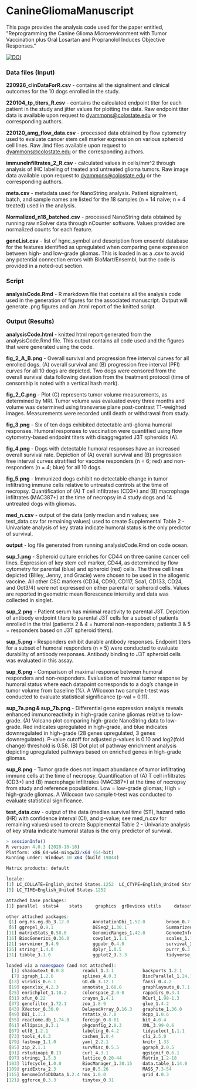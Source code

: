 # CanineGliomaManuscript
This page provides the analysis code used for the paper entitled, "Reprogramming the Canine Glioma Microenvironment with Tumor Vaccination plus Oral Losartan and Propranolol Induces Objective Responses."

[![DOI](https://zenodo.org/badge/520531040.svg)](https://zenodo.org/badge/latestdoi/520531040)


### Data files (Input)

__220926_clinDataForR.csv__ - contains all the signalment and clinical outcomes for the 10 dogs enrolled in the study.

__220104_tp_titers_R.csv__ - contains the calculated endpoint titer for each patient in the study and jitter values for plotting the data. Raw endpoint titer data is available upon request to dyammons@colostate.edu or the corresponding authors.

__220120_amg_flow_data.csv__ - processed data obtained by flow cytometry used to evaluate cancer stem cell marker expression on various spheroid cell lines. Raw .lmd files available upon request to dyammons@colostate.edu or the corresponding authors.

__immuneInfiltrates_2_R.csv__ - calculated values in cells/mm^2 through analysis of IHC labeling of treated and untreated glioma tumors. Raw image data available upon request to dyammons@colostate.edu or the corresponding authors.

__meta.csv__ - metadata used for NanoString analysis. Patient signalment, batch, and sample names are listed for the 18 samples (n = 14 naive; n = 4 treated) used in the analysis.

__Normalized_n18_batched.csv__ - processed NanoString data obtained by running raw nSolver data through nCounter software. Values provided are normalized counts for each feature.

__geneList.csv__ - list of hgnc_symbol and description from ensembl database for the features identified as upregulated when comparing gene expression between high- and low-grade gliomas. This is loaded in as a .csv to avoid any potential connection errors with BioMart/Ensembl, but the code is provided in a noted-out section.

### Script

__analysisCode.Rmd__ - R markdown file that contains all the analysis code used in the generation of figures for the associated manuscript. Output will generate .png figures and an .html report of the knitted script.

### Output (Results)

__analysisCode.html__ - knitted html report generated from the analysisCode.Rmd file. This output contains all code used and the figures that were generated using the code.

__fig_2_A_B.png__ - Overall survival and progression free interval curves for all enrolled dogs. (A) overall survival and (B) progression free interval (PFI) curves for all 10 dogs are depicted. Two dogs were censored from the overall survival data following deviation from the treatment protocol (time of censorship is noted with a vertical hash mark). 

__fig_2_C.png__ - Plot (C) represents tumor volume measurements, as determined by MRI. Tumor volume was evaluated every three months and volume was determined using transverse plane post-contrast T1-weighted images. Measurements were recorded until death or withdrawal from study.

__fig_3.png__ - Six of ten dogs exhibited detectable anti-glioma humoral responses. Humoral responses to vaccination were quantified using flow cytometry-based endpoint titers with disaggregated J3T spheroids (A).

__fig_4.png__ - Dogs with detectable humoral responses have an increased overall survival rate. Depiction of (A) overall survival and (B) progression free interval curves stratified for vaccine responders (n = 6; red) and non-responders (n = 4; blue) for all 10 dogs.

__fig_5.png__ - Immunized dogs exhibit no detectable change in tumor infiltrating immune cells relative to untreated controls at the time of necropsy. Quantification of (A) T cell infiltrates (CD3+) and (B) macrophage infiltrates (MAC387+) at the time of necropsy in 4 study dogs and 14 untreated dogs with gliomas.

__med_n.csv__ - output of the data (only median and n values; see test_data.csv for remaining values) used to create Supplemental Table 2 - Univariate analysis of key strata indicate humoral status is the only predictor of survival.

__output__ - log file generated from running analysisCode.Rmd on code ocean.

__sup_1.png__ - Spheroid culture enriches for CD44 on three canine cancer cell lines. Expression of key stem cell marker, CD44, as determined by flow cytometry for parental (blue) and spheroid (red) cells. The three cell lines depicted (Bliley, Jenny, and Gracie) were chosen to be used in the allogenic vaccine. All other CSC markers (CD34, CD90, CD117, Sca1, CD133, CD24, and Oct3/4) were not expressed on either parental or spheroid cells. Values are reported in geometric mean florescence intensity and data was collected in singlet.

__sup_2.png__ - Patient serum has minimal reactivity to parental J3T. Depiction of antibody endpoint titers to parental J3T cells for a subset of patients enrolled in the trial (patients 2 & 4 = humoral non-responders; patients 3 & 5 = responders based on J3T spheroid titers).

__sup_5.png__ - Responders exhibit durable antibody responses. Endpoint titers for a subset of humoral responders (n = 5) were conducted to evaluate durability of antibody responses. Antibody binding to J3T spheroid cells was evaluated in this assay.

__sup_6.png__ - Comparison of maximal response between humoral responders and non-responders. Evaluation of maximal tumor response by humoral status where each datapoint corresponds to a dog’s change in tumor volume from baseline (%). A Wilcoxon two sample t-test was conducted to evaluate statistical significance (p-val = 0.11).

__sup_7a.png & sup_7b.png__ - Differential gene expression analysis reveals enhanced immunoreactivity in high-grade canine gliomas relative to low-grade. (A) Volcano plot comparing high-grade NanoString data to low-grade. Red indicates upregulated in high-grade, and blue indicates downregulated in high-grade (28 genes upregulated, 3 genes downregulated). P-value cutoff for adjusted p-values is 0.10 and log2(fold change) threshold is 0.58. (B) Dot plot of pathway enrichment analysis depicting upregulated pathways based on enriched genes in high-grade gliomas.

__sup_8.png__ - Tumor grade does not impact abundance of tumor infiltrating immune cells at the time of necropsy. Quantification of (A) T cell infiltrates (CD3+) and (B) macrophage infiltrates (MAC387+) at the time of necropsy from study and reference populations. Low = low-grade gliomas; High = high-grade gliomas. A Wilcoxon two sample t-test was conducted to evaluate statistical significance.

__test_data.csv__ - output of the data (median survival time (ST), hazard ratio (HR) with confidence interval (CI), and p-value; see med_n.csv for remaining values) used to create Supplemental Table 2 - Univariate analysis of key strata indicate humoral status is the only predictor of survival.

```r
> sessionInfo()
R version 4.0.3 (2020-10-10)
Platform: x86_64-w64-mingw32/x64 (64-bit)
Running under: Windows 10 x64 (build 19044)

Matrix products: default

locale:
[1] LC_COLLATE=English_United States.1252  LC_CTYPE=English_United States.1252    LC_MONETARY=English_United States.1252 LC_NUMERIC=C                          
[5] LC_TIME=English_United States.1252    

attached base packages:
[1] parallel  stats4    stats     graphics  grDevices utils     datasets  methods   base     

other attached packages:
 [1] org.Hs.eg.db_3.12.0         AnnotationDbi_1.52.0        broom_0.7.6                 biomaRt_2.46.3              ReactomePA_1.34.0          
 [6] ggrepel_0.9.1               DESeq2_1.30.1               SummarizedExperiment_1.20.0 Biobase_2.50.0              MatrixGenerics_1.2.1       
[11] matrixStats_0.58.0          GenomicRanges_1.42.0        GenomeInfoDb_1.26.7         IRanges_2.24.1              S4Vectors_0.28.1           
[16] BiocGenerics_0.36.0         cowplot_1.1.1               scales_1.1.1                RColorBrewer_1.1-2          reshape2_1.4.4             
[21] survminer_0.4.9             ggpubr_0.4.0                survival_3.2-11             lubridate_1.7.10            forcats_0.5.1              
[26] stringr_1.4.0               dplyr_1.0.5                 purrr_0.3.4                 readr_1.4.0                 tidyr_1.1.3                
[31] tibble_3.1.0                ggplot2_3.3.3               tidyverse_1.3.1            

loaded via a namespace (and not attached):
  [1] shadowtext_0.0.8       readxl_1.3.1           backports_1.2.1        fastmatch_1.1-0        BiocFileCache_1.14.0   plyr_1.8.6            
  [7] igraph_1.2.6           splines_4.0.3          BiocParallel_1.24.1    digest_0.6.27          htmltools_0.5.1.1      GOSemSim_2.16.1       
 [13] viridis_0.6.1          GO.db_3.12.1           fansi_0.4.2            checkmate_2.0.0        magrittr_2.0.1         memoise_2.0.0         
 [19] openxlsx_4.2.3         annotate_1.68.0        graphlayouts_0.7.1     modelr_0.1.8           askpass_1.1            prettyunits_1.1.1     
 [25] enrichplot_1.10.2      colorspace_2.0-0       rappdirs_0.3.3         blob_1.2.1             rvest_1.0.0            haven_2.4.1           
 [31] xfun_0.22              crayon_1.4.1           RCurl_1.98-1.3         jsonlite_1.7.2         graph_1.68.0           scatterpie_0.1.6      
 [37] genefilter_1.72.1      zoo_1.8-9              glue_1.4.2             polyclip_1.10-0        gtable_0.3.0           zlibbioc_1.36.0       
 [43] XVector_0.30.0         DelayedArray_0.16.3    graphite_1.36.0        car_3.0-10             abind_1.4-5            DOSE_3.16.0           
 [49] DBI_1.1.1              rstatix_0.7.0          Rcpp_1.0.6             progress_1.2.2         viridisLite_0.4.0      xtable_1.8-4          
 [55] reactome.db_1.74.0     foreign_0.8-81         bit_4.0.4              km.ci_0.5-2            httr_1.4.2             fgsea_1.16.0          
 [61] ellipsis_0.3.1         pkgconfig_2.0.3        XML_3.99-0.6           farver_2.1.0           dbplyr_2.1.1           locfit_1.5-9.4        
 [67] utf8_1.2.1             labeling_0.4.2         tidyselect_1.1.1       rlang_0.4.10           munsell_0.5.0          cellranger_1.1.0      
 [73] tools_4.0.3            cachem_1.0.4           cli_2.5.0              generics_0.1.0         RSQLite_2.2.7          evaluate_0.14         
 [79] fastmap_1.1.0          yaml_2.2.1             knitr_1.33             bit64_4.0.5            fs_1.5.0               tidygraph_1.2.0       
 [85] zip_2.1.1              survMisc_0.5.5         ggraph_2.0.5           DO.db_2.9              xml2_1.3.2             compiler_4.0.3        
 [91] rstudioapi_0.13        curl_4.3.1             ggsignif_0.6.1         reprex_2.0.0           tweenr_1.0.2           geneplotter_1.68.0    
 [97] stringi_1.5.3          lattice_0.20-44        Matrix_1.2-18          KMsurv_0.1-5           vctrs_0.3.7            pillar_1.6.0          
[103] lifecycle_1.0.0        BiocManager_1.30.15    data.table_1.14.0      bitops_1.0-7           qvalue_2.22.0          R6_2.5.0              
[109] gridExtra_2.3          rio_0.5.26             MASS_7.3-54            assertthat_0.2.1       openssl_1.4.4          withr_2.4.2           
[115] GenomeInfoDbData_1.2.4 hms_1.0.0              grid_4.0.3             rvcheck_0.1.8          rmarkdown_2.8          carData_3.0-4         
[121] ggforce_0.3.3          tinytex_0.31  
```
